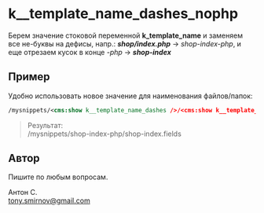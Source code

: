 # k__template_name_dashes_nophp

Берем значение стоковой переменной **k_template_name** и заменяем все не-буквы на дефисы, напр.: ***shop/index.php*** → *shop-index-php*, и еще отрезаем кусок в конце *-php* → ***shop-index***

## Пример

Удобно использовать новое значение для наименования файлов/папок:

```xml
/mysnippets/<cms:show k__template_name_dashes />/<cms:show k__template_name_dashes_nophp />.fields
```

> Результат:\
> /mysnippets/shop-index-php/shop-index.fields

## Автор

Пишите по любым вопросам.

Антон С.\
tony.smirnov@gmail.com
